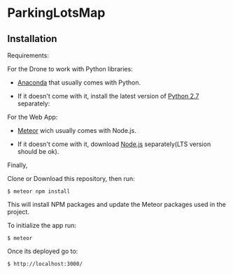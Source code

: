 # ParkingLotsMap

## Installation

Requirements:

For the Drone to work with Python libraries:
- [Anaconda](https://conda.io/docs/user-guide/install/index.html) that usually comes with Python.	

- If it doesn't come with it, install the latest version of [Python 2.7](https://www.python.org/downloads/) separately:

For the Web App:

- [Meteor](https://www.meteor.com/install) wich usually comes with Node.js.

- If it doesn't come with it, download [Node.js](https://nodejs.org/en/download/) separately(LTS version should be ok).

Finally,

Clone or Download this repository, then run:

    $ meteor npm install

This will install NPM packages and update the Meteor packages used in the project.

To initialize the app run:

    $ meteor

Once its deployed go to:

	$ http://localhost:3000/